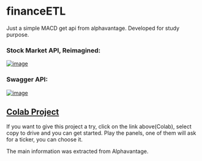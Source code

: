 # financeETL
Just a simple MACD get api from alphavantage. Developed for study purpose.

### Stock Market API, Reimagined:
[![image](https://github.com/CharlieCidral/financeETL/assets/69029099/266010ae-65f6-4019-9def-bc89e0a844da)](https://www.alphavantage.co/)

### Swagger API:
[![image](https://github.com/CharlieCidral/financeETL/assets/69029099/028d709b-b9f5-4a56-bbae-4c9d5ba92ca4)](https://sdw-2023-prd.up.railway.app/swagger-ui/index.html)

## [Colab Project](https://colab.research.google.com/drive/1Y9ZmeBB55IXQ_PPC--JpXHhf7V-42Hnc?usp=sharing)

If you want to give this project a try, click on the link above(Colab), select copy to drive and you can get started.
Play the panels, one of them will ask for a ticker, you can choose it.

The main information was extracted from Alphavantage.
